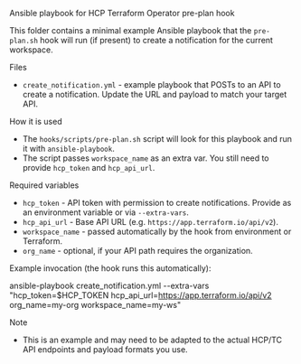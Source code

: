 Ansible playbook for HCP Terraform Operator pre-plan hook

This folder contains a minimal example Ansible playbook that the `pre-plan.sh` hook will run (if present) to create a notification for the current workspace.

Files
- `create_notification.yml` - example playbook that POSTs to an API to create a notification. Update the URL and payload to match your target API.

How it is used
- The `hooks/scripts/pre-plan.sh` script will look for this playbook and run it with `ansible-playbook`.
- The script passes `workspace_name` as an extra var. You still need to provide `hcp_token` and `hcp_api_url`.

Required variables
- `hcp_token` - API token with permission to create notifications. Provide as an environment variable or via `--extra-vars`.
- `hcp_api_url` - Base API URL (e.g. `https://app.terraform.io/api/v2`).
- `workspace_name` - passed automatically by the hook from environment or Terraform.
- `org_name` - optional, if your API path requires the organization.

Example invocation (the hook runs this automatically):

ansible-playbook create_notification.yml --extra-vars "hcp_token=$HCP_TOKEN hcp_api_url=https://app.terraform.io/api/v2 org_name=my-org workspace_name=my-ws"

Note
- This is an example and may need to be adapted to the actual HCP/TC API endpoints and payload formats you use.
